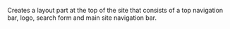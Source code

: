 Creates a layout part at the top of the site that consists of a top navigation bar, logo, search form and main site navigation bar.
